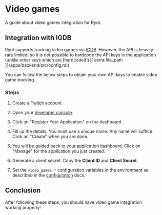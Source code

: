 # Video games

A guide about video games integration for Ryot.

## Integration with IGDB

Ryot supports tracking video games via [IGDB](https://www.igdb.com/). However,
the API is heavily rate limited, so it is not possible to hardcode the API keys
in the application (unlike other keys which are
[hardcoded]({{ extra.file_path }}/apps/backend/src/config.rs)).

You can follow the below steps to obtain your own API keys to enable video game
tracking.

### Steps

1. Create a [Twitch](https://twitch.tv) account.

2. Open your [developer console](https://dev.twitch.tv/console).

3. Click on "Register Your Application" on the dashboard.

3. Fill up the details. You must use a unique name. Any name will suffice. Click on
	"Create" when you are done.

4. You will be guided back to your application dashboard. Click on "Manage" for
	the application you just created.

5. Generate a client secret. Copy the **Client ID** and **Client Secret**.

6. Set the `video_games.*` configuration variables in the environment as
	described in the [configuration](../configuration.md) docs.

## Conclusion

After following these steps, you should have video game integration working
properly!
